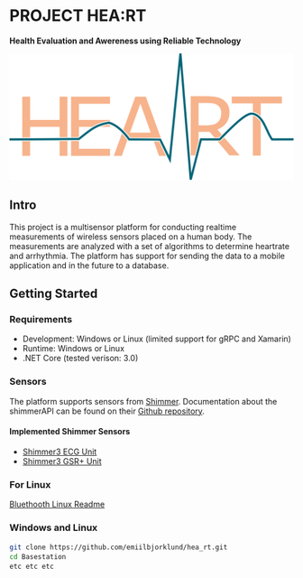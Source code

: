 # PROJECT HEA:RT
**Health Evaluation and Awereness using Reliable Technology**

![The System](img/logotype.png)

## Intro

This project is a multisensor platform for conducting realtime measurements of wireless sensors placed on a human body.
The measurements are analyzed with a set of algorithms to determine heartrate and arrhythmia. 
The platform has support for sending the data to a mobile application and in the future to a database.

## Getting Started

### Requirements

* Development: Windows or Linux (limited support for gRPC and Xamarin) 
* Runtime: Windows or Linux
* .NET Core (tested verison: 3.0)

### Sensors

The platform supports sensors from [Shimmer](http://shimmersensing.com/).
Documentation about the shimmerAPI can be found on their [Github repository](https://github.com/ShimmerEngineering/Shimmer-C-API).

#### Implemented Shimmer Sensors

* [Shimmer3 ECG Unit](http://shimmersensing.com/products/shimmer3-ecg-sensor)
* [Shimmer3 GSR+ Unit](http://shimmersensing.com/products/shimmer3-wireless-gsr-sensor)

### For Linux
[Bluethooth Linux Readme](Basestation/docs/BashScript.md.md)

### Windows and Linux

```bash
git clone https://github.com/emiilbjorklund/hea_rt.git
cd Basestation
etc etc etc
```
